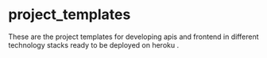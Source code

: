 # project_templates
These are the project templates for developing apis and frontend in different technology stacks ready to be deployed on heroku .
